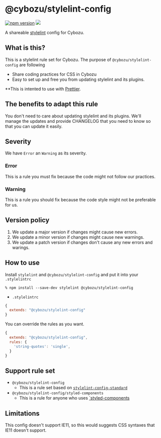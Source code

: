 # @cybozu/stylelint-config

[![npm version](https://badge.fury.io/js/%40cybozu%2Fstylelint-config.svg)](https://badge.fury.io/js/%40cybozu%2Fstylelint-config)
[![](https://github.com/cybozu/stylelint-config/workflows/test/badge.svg)](https://github.com/cybozu/stylelint-config/actions?workflow=test)

A shareable [stylelint](https://stylelint.io/) config for Cybozu.

## What is this?

This is a stylelint rule set for Cybozu.
The purpose of `@cybozu/stylelint-config` are following

- Share coding practices for CSS in Cybozu
- Easy to set up and free you from updating stylelint and its plugins.

**This is intented to use with [Prettier](https://prettier.io/).

## The benefits to adapt this rule

You don't need to care about updating stylelint and its plugins.
We'll manage the updates and provide CHANGELOG that you need to know so that you can update it easily.

## Severity

We have `Error` an `Warning` as its severity.

### Error

This is a rule you must fix because the code might not follow our practices.

### Warning

This is a rule you should fix because the code style might not be preferable for us.

## Version policy

1.  We update a major version if changes might cause new errors.
1.  We update a minor version if changes might cause new warnings.
1.  We update a patch version if changes don't cause any new errors and warings.

## How to use

Install `stylelint` and `@cybozu/stylelint-config` and put it into your `.stylelintrc`

```
% npm install --save-dev stylelint @cybozu/stylelint-config
```

- `.stylelintrc`

```js
{
  extends: "@cybozu/stylelint-config"
}
```

You can override the rules as you want.

```js
{
  extends: "@cybozu/stylelint-config",
  rules: {
    'string-quotes': 'single',
  }
}
```

## Support rule set

- `@cybozu/stylelint-config`
  - This is a rule set based on [`stylelint-config-standard`](https://github.com/stylelint/stylelint-config-standard)
- `@cybozu/stylelint-config/styled-components`
  - This is a rule for anyone who uses [`styled-components ](https://styled-components.com/)

## Limitations

This config doesn't support IE11, so this would suggests CSS syntaxes that IE11 doesn't support.
